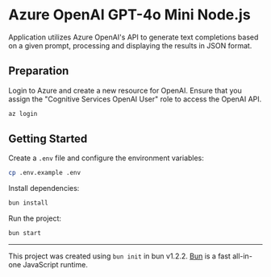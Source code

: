 # Azure OpenAI GPT-4o Mini Node.js

Application utilizes Azure OpenAI's API to generate text completions based on a given prompt, processing and displaying the results in JSON format.

## Preparation

Login to Azure and create a new resource for OpenAI. Ensure that you assign the "Cognitive Services OpenAI User" role to access the OpenAI API.

```bash
az login
```

## Getting Started

Create a `.env` file and configure the environment variables:

```bash
cp .env.example .env
```

Install dependencies:

```bash
bun install
```

Run the project:

```bash
bun start
```

---

This project was created using `bun init` in bun v1.2.2. [Bun](https://bun.sh) is a fast all-in-one JavaScript runtime.
